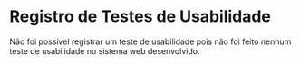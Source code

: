 # Registro de Testes de Usabilidade

Não foi possível registrar um teste de usabilidade pois não foi feito nenhum teste de usabilidade no sistema web desenvolvido.
